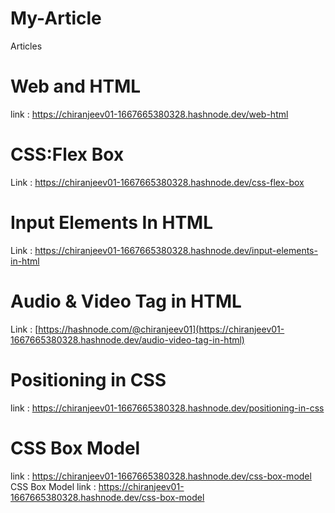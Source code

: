 # My-Article
Articles
# Web and HTML
link : https://chiranjeev01-1667665380328.hashnode.dev/web-html
<br>
# CSS:Flex Box <br>
Link : https://chiranjeev01-1667665380328.hashnode.dev/css-flex-box
# Input Elements In HTML
Link : https://chiranjeev01-1667665380328.hashnode.dev/input-elements-in-html
# Audio & Video Tag in HTML
Link : [https://hashnode.com/@chiranjeev01](https://chiranjeev01-1667665380328.hashnode.dev/audio-video-tag-in-html)
# Positioning in CSS
link : https://chiranjeev01-1667665380328.hashnode.dev/positioning-in-css
# CSS Box Model
link : https://chiranjeev01-1667665380328.hashnode.dev/css-box-model
CSS Box Model
link : https://chiranjeev01-1667665380328.hashnode.dev/css-box-model
